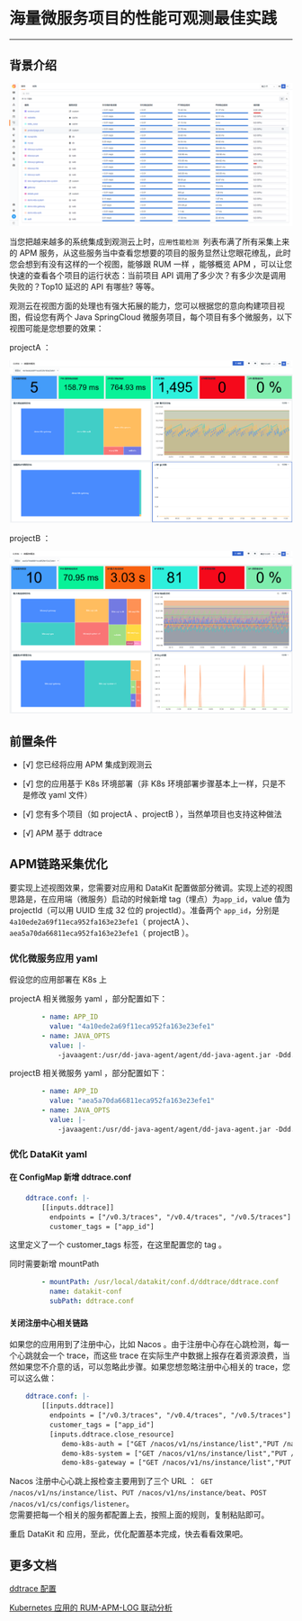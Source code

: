 # 海量微服务项目的性能可观测最佳实践

---

## 背景介绍

![image.png](../images/mutil-micro-service-1.png)

当您把越来越多的系统集成到观测云上时，`应用性能检测 `列表布满了所有采集上来的 APM 服务，从这些服务当中查看您想要的项目的服务显然让您眼花缭乱，此时您会想到有没有这样的一个视图，能够跟 RUM 一样 ，能够概览 APM ，可以让您快速的查看各个项目的运行状态：当前项目 API 调用了多少次？有多少次是调用失败的？Top10 延迟的 API 有哪些? 等等。

观测云在视图方面的处理也有强大拓展的能力，您可以根据您的意向构建项目视图，假设您有两个 Java SpringCloud 微服务项目，每个项目有多个微服务，以下视图可能是您想要的效果：

projectA ：

![image.png](../images/mutil-micro-service-2.png)

projectB ：

![image.png](../images/mutil-micro-service-3.png)

## 前置条件

- [√]  您已经将应用 APM 集成到观测云 

- [√]  您的应用基于 K8s 环境部署（非 K8s 环境部署步骤基本上一样，只是不是修改 yaml 文件） 

- [√]  您有多个项目（如 projectA 、projectB ），当然单项目也支持这种做法 

- [√] APM 基于 ddtrace 

## APM链路采集优化

要实现上述视图效果，您需要对应用和 DataKit 配置做部分微调。实现上述的视图思路是，在应用端（微服务）启动的时候新增 tag（埋点）为`app_id`，value 值为 projectId（可以用 UUID 生成 32 位的 projectId）。准备两个 `app_id`，分别是 `4a10ede2a69f11eca952fa163e23efe1`（ projectA ）、`aea5a70da66811eca952fa163e23efe1`（ projectB ）。

### 优化微服务应用 yaml

假设您的应用部署在 K8s 上

projectA 相关微服务 yaml ，部分配置如下：

```yaml
        - name: APP_ID
          value: "4a10ede2a69f11eca952fa163e23efe1"
        - name: JAVA_OPTS
          value: |-
            -javaagent:/usr/dd-java-agent/agent/dd-java-agent.jar -Ddd.service=demo-k8s-auth  -Ddd.tags=container_host:$(POD_NAME),app_id:$(APP_ID) -Ddd.service.mapping=redis:redisk8s -Ddd.env=dev -Ddd.agent.port=9529
```

projectB 相关微服务 yaml ，部分配置如下：

```yaml
        - name: APP_ID
          value: "aea5a70da66811eca952fa163e23efe1"
        - name: JAVA_OPTS
          value: |-
            -javaagent:/usr/dd-java-agent/agent/dd-java-agent.jar -Ddd.service=k8sruoyi-auth  -Ddd.tags=container_host:$(POD_NAME),app_id:$(APP_ID) -Ddd.service.mapping=redis:redisk8s -Ddd.env=$(SPRING_BOOT_PROFILE) -Ddd.agent.port=9529
```

### 优化 DataKit yaml

#### 在 ConfigMap 新增 ddtrace.conf

```yaml
    ddtrace.conf: |-
        [[inputs.ddtrace]]
          endpoints = ["/v0.3/traces", "/v0.4/traces", "/v0.5/traces"]
          customer_tags = ["app_id"]

```

这里定义了一个 customer_tags 标签，在这里配置您的 tag 。

同时需要新增 mountPath

```yaml
        - mountPath: /usr/local/datakit/conf.d/ddtrace/ddtrace.conf
          name: datakit-conf
          subPath: ddtrace.conf 
```

#### 关闭注册中心相关链路

如果您的应用用到了注册中心，比如 Nacos 。由于注册中心存在心跳检测，每一个心跳就会一个 trace，而这些 trace 在实际生产中数据上报存在着资源浪费，当然如果您不介意的话，可以忽略此步骤。如果您想忽略注册中心相关的 trace，您可以这么做：

```yaml
    ddtrace.conf: |-
        [[inputs.ddtrace]]
          endpoints = ["/v0.3/traces", "/v0.4/traces", "/v0.5/traces"]
          customer_tags = ["app_id"]
          [inputs.ddtrace.close_resource]
             demo-k8s-auth = ["GET /nacos/v1/ns/instance/list","PUT /nacos/v1/ns/instance/beat","POST /nacos/v1/cs/configs/listener"]
             demo-k8s-system = ["GET /nacos/v1/ns/instance/list","PUT /nacos/v1/ns/instance/beat","POST /nacos/v1/cs/configs/listener"]
             demo-k8s-gateway = ["GET /nacos/v1/ns/instance/list","PUT /nacos/v1/ns/instance/beat","POST /nacos/v1/cs/configs/listener"]
```

Nacos 注册中心心跳上报检查主要用到了三个 URL ：` GET /nacos/v1/ns/instance/list`、`PUT /nacos/v1/ns/instance/beat`、`POST /nacos/v1/cs/configs/listener`。<br />您需要把每一个相关的服务都配置上去，按照上面的规则，复制粘贴即可。

重启 DataKit 和 应用，至此，优化配置基本完成，快去看看效果吧。


## 更多文档
[ddtrace 配置](https://www.yuque.com/dataflux/datakit/ddtrace)

[Kubernetes 应用的 RUM-APM-LOG 联动分析](https://www.yuque.com/dataflux/bp/k8s-rum-apm-log)


